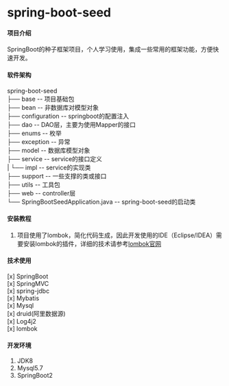 # spring-boot-seed

#### 项目介绍
SpringBoot的种子框架项目，个人学习使用，集成一些常用的框架功能，方便快速开发。

#### 软件架构
spring-boot-seed  
├── base -- 项目基础包  
├── bean -- 非数据库对模型对象  
├── configuration -- springboot的配置注入  
├── dao -- DAO层，主要为使用Mapper的接口  
├── enums -- 枚举  
├── exception -- 异常  
├── model -- 数据库模型对象  
├── service -- service的接口定义  
|    └── impl -- service的实现类  
├── support -- 一些支撑的类或接口  
├── utils -- 工具包  
├── web -- controller层  
└── SpringBootSeedApplication.java -- spring-boot-seed的启动类  

#### 安装教程

1. 项目使用了lombok，简化代码生成，因此开发使用的IDE（Eclipse/IDEA）需要安装lombok的插件，详细的技术请参考[lombok官网](https://www.projectlombok.org/ "lombok")

#### 技术使用

[x] SpringBoot  
[x] SpringMVC  
[x] spring-jdbc  
[x] Mybatis  
[x] Mysql  
[x] druid(阿里数据源)  
[x] Log4j2  
[x] lombok  

#### 开发环境

1. JDK8
2. Mysql5.7
3. SpringBoot2
